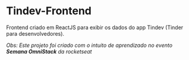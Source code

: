 # Tindev-Frontend

Frontend criado em ReactJS para exibir os dados do app Tindev (Tinder para desenvolvedores). 


*Obs: Este projeto foi criado com o intuito de aprendizado no evento **Semana OmniStack** da rocketseat*
